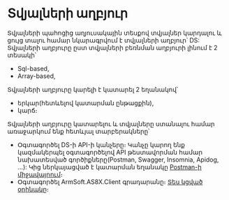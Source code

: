 # Տվյալների աղբյուր
Տվյալների պահոցից աղյուսակային տեսքով տվյալներ կարդալու և ցույց տալու համար նկարագրվում է տվյալների աղբյուր՝ DS:
Տվյալների աղբյուրը ըստ տվյալների բեռնման աղբյուրի լինում է 2 տեսակի՝
- Sql-based,
- Array-based,

Տվյալների աղբյուրը կարելի է կատարել 2 եղանակով՝
- երկար(հետևելով կատարման ընթացքին),
- կարճ։


Տվյալների աղբյուրը կատարելու և տվյալները ստանալու համար առաջարկում ենք հետևյալ տարբերակները՝
- Օգտագործել DS-ի API-ի կանչերը։ Կանչը կարող ենք կազմակերպել օգտագործելով API թեստավորման համար նախատեսված գործիքները(Postman, Swagger, Insomnia, Apidog, ...): Կից ներկայացված է կատարման եղանակը [Postman-ի միջավայրում](https://documenter.getpostman.com/view/33237126/2sA3QpCZCp)։
- Օգտագործել ArmSoft.AS8X.Client գրադարանը։ [Տես կցված օրինակը](DataSourceExecutionSample.md)։

